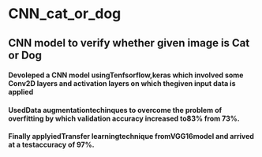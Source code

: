 # CNN_cat_or_dog
## CNN model to verify whether given image is Cat or Dog
#### Devoleped a CNN model usingTenfsorflow,keras which involved some Conv2D layers and activation layers on which thegiven input data is applied
#### UsedData augmentationtechinques to overcome the problem of overfitting by which validation accuracy increased to83% from 73%.
#### Finally applyiedTransfer learningtechnique fromVGG16model and arrived at a testaccuracy of 97%.
